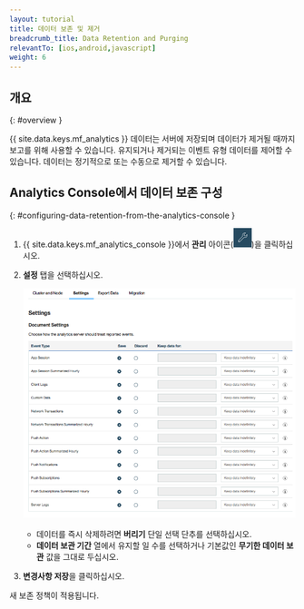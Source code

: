 ```yaml
---
layout: tutorial
title: 데이터 보존 및 제거
breadcrumb_title: Data Retention and Purging
relevantTo: [ios,android,javascript]
weight: 6
---
```

<!-- NLS_CHARSET=UTF-8 -->
## 개요
{: #overview }

{{ site.data.keys.mf_analytics }} 데이터는 서버에 저장되며 데이터가 제거될 때까지 보고를 위해 사용할 수 있습니다. 유지되거나 제거되는 이벤트 유형 데이터를 제어할 수 있습니다. 데이터는 정기적으로 또는 수동으로 제거할 수 있습니다.

## Analytics Console에서 데이터 보존 구성
{: #configuring-data-retention-from-the-analytics-console }

1. {{ site.data.keys.mf_analytics_console }}에서 **관리** 아이콘(<img  alt="렌치 아이콘" style="margin:0;display:inline" src="wrench.png"/>)을 클릭하십시오.
2. **설정** 탭을 선택하십시오.

   ![데이터 보존 구성](analytics_console_data_retention.png)

   * 데이터를 즉시 삭제하려면 **버리기** 단일 선택 단추를 선택하십시오.
   * **데이터 보관 기간** 열에서 유지할 일 수를 선택하거나 기본값인 **무기한 데이터 보관** 값을 그대로 두십시오.

3. **변경사항 저장**을 클릭하십시오.

새 보존 정책이 적용됩니다.
